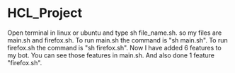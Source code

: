 # HCL_Project
 Open terminal in linux or ubuntu and type sh file_name.sh.
 so my files are main.sh and firefox.sh.
 To run main.sh the command is "sh main.sh".
 To run firefox.sh the command is "sh firefox.sh".
Now I have added 6 features to my bot.
You can see those features in main.sh.
And also done 1 feature "firefox.sh".
